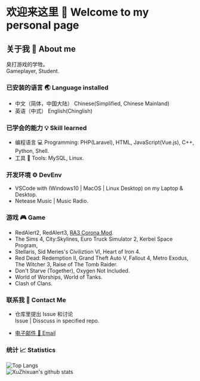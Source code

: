 # 欢迎来这里 👋 Welcome to my personal page

## 关于我 🧑 About me

臭打游戏的学牲。  
Gameplayer, Student.

### 已安装的语言 🌏 Language installed

* 中文（简体，中国大陆） Chinese(Simplified, Chinese Mainland)
* 英语（中式） English(Chinglish)

### 已学会的能力 💡 Skill learned

* 编程语言 💻 Programming: PHP(Laravel), HTML, JavaScript(Vue.js), C++, Python, Shell.
* 工具 🔧 Tools: MySQL, Linux.

### 开发环境 ⚙ DevEnv

* VSCode with (Windows10 | MacOS | Linux Desktop) on my Laptop & Desktop.
* Netease Music | Music Radio.

<!-- ### 学习 📚 Study -->

### 游戏 🎮 Game

* RedAlert2, RedAlert3, [RA3 Corona Mod](https://cor-games.com/).
* The Sims 4, City:Skylines, Euro Truck Simulator 2, Kerbel Space Program,
* Stellaris, Sid Meries's Civiliztion VI, Heart of Iron 4.
* Red Dead: Redemption II, Grand Theft Auto V, Fallout 4, Metro Exodus, The Witcher 3, Raise of The Tomb Raider.
* Don't Starve (Together), Oxygen Not Included.
* World of Worships, World of Tanks.
* Clash of Clans.

### 联系我 📠 Contact Me

* 仓库里提出 Issue 和讨论  
Issue | Disscuss in specified repo.

* [电子邮件 📧 Email](mailto:sxxuzhixuan@hotmail.com)

### 统计 📈 Statistics

![Top Langs](https://github-readme-stats.vercel.app/api/top-langs/?username=XuZhixuan&layout=compact&theme=buefy)  
![XuZhixuan's github stats](https://github-readme-stats.vercel.app/api?username=XuZhixuan&count_private=true&show_icons=true&count_private=true&theme=buefy)
